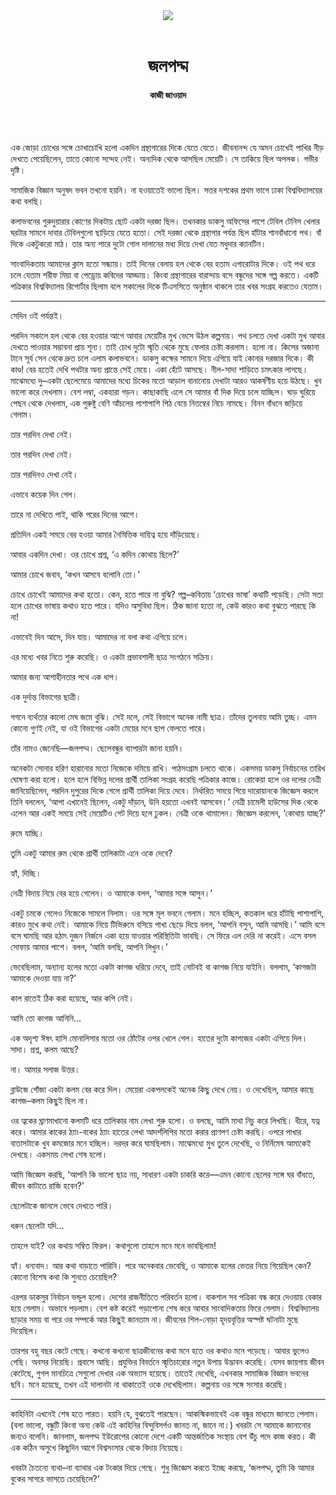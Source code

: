 <div align=center>
<img src=https://images.prothomalo.com/prothomalo-bangla%2F2022-08%2F2fd3b077-cefb-4326-8a95-1402aa8c1788%2FUntitled_8k.png?rect=0%2C0%2C387%2C203&w=1200&ar=40%3A21&auto=format%2Ccompress&ogImage=true&mode=crop&overlay=&overlay_position=bottom&overlay_width_pct=1 />
<br><br>
<h1>জলপদ্ম</h1>
<h4>কাজী জাওয়াদ</h4>
<br><br>
</div>

এক জোড়া চোখের সঙ্গে চোখাচোখি হলো একদিন গ্রন্থাগারের দিকে যেতে যেতে। জীবনানন্দ যে অমন চোখেই পাখির নীড় দেখতে পেয়েছিলেন, তাতে কোনো সন্দেহ নেই। অন্যদিক থেকে আসছিল মেয়েটি। সে তাকিয়ে ছিল অপলক। গভীর দৃষ্টি।

সামাজিক বিজ্ঞান অনুষদ ভবন তখনো হয়নি। না হওয়াতেই ভালো ছিল। সত্তর দশকের প্রথম ভাগে ঢাকা বিশ্ববিদ্যালয়ের কথা বলছি।

কলাভবনের গুরুদুয়ারার কোণের দিকটায় ছোট একটা দরজা ছিল। তখনকার ডাকসু অফিসের পাশে টেবিল টেনিস খেলার ঘরটার সামনে দাবার টেবিলগুলো ছাড়িয়ে যেতে হতো। সেই দরজা থেকে গ্রন্থাগার পর্যন্ত ছিল হাঁটার শানবাঁধানো পথ। বাঁ দিকে একটুকরো মাঠ। তার অন্য পারে দুটো গোল দালানের মধ্য দিয়ে দেখা যেত মধুদার ক্যানটিন।

সাংবাদিকতায় আমাদের ক্লাস হতো সন্ধ্যায়। তাই দিনের বেলায় হল থেকে বের হতাম এগারোটার দিকে। ওই পথ ধরে চলে যেতাম শরীফ মিয়া বা পেড্রোয় কবিদের আড্ডায়। কিংবা গ্রন্থাগারের বারান্দায় বসে বন্ধুদের সঙ্গে গল্প করতে। একটি পত্রিকার বিশ্ববিদ্যালয় রিপোর্টার ছিলাম বলে সকালের দিকে টিএসসিতে অনুষ্ঠান থাকলে তার খবর সংগ্রহ করতেও যেতাম।

---

সেদিন ওই পর্যন্তই।

পরদিন সকালে হল থেকে বের হওয়ার আগে আবার মেয়েটির মুখ ভেসে উঠল কল্পনায়। পথ চলতে দেখা একটা মুখ আবার দেখতে পাওয়ার সম্ভাবনা প্রায় শূন্য। তাই চোখ দুটো স্মৃতি থেকে মুছে ফেলার চেষ্টা করলাম। হলো না। কিসের অজানা টানে সূর্য সেন থেকে দ্রুত চলে এলাম কলাভবনে। ডাকসু কক্ষের সামনে দিয়ে এগিয়ে যাই কোনার দরজার দিকে। কী কাণ্ড! বের হতেই দেখি পথটার অন্য প্রান্তে সেই মেয়ে। একা হেঁটে আসছে। নীল-সাদা শাড়িতে চমৎকার লাগছে। মাঝেমধ্যে দু–একটা ছেলেমেয়ে আমাদের মধ্যে চিকের মতো আড়াল বানানোয় দেখাটা আরও আকর্ষণীয় হয়ে উঠছে। খুব ভালো করে দেখলাম। বেশ লম্বা, একহারা গড়ন। কাছাকাছি এলে সে আমার বাঁ দিক দিয়ে চলে যাচ্ছিল। ঘাড় ঘুরিয়ে পেছন থেকে দেখলাম, এক পুরুষ্টু বেণি আঁচলের পাশাপাশি পিঠ বেয়ে নিতম্বের নিচে নামছে। বিনন বাঁধনে জড়িয়ে গেলাম।

তার পরদিন দেখা নেই।

তার পরদিন দেখা নেই।

তার পরদিনও দেখা নেই।

এভাবে কয়েক দিন গেল।

তারে না দেখিতে পাই, থাকি পরের দিনের আশে।

প্রতিদিন একই সময়ে বের হওয়া আমার নৈমিত্তিক দায়িত্ব হয়ে দাঁড়িয়েছে।

আবার একদিন দেখা। ওর চোখে প্রশ্ন, ‘এ কদিন কোথায় ছিলে?’

আমার চোখে জবাব, ‘কখন আসবে বলোনি তো।’

চোখে চোখেই আমাদের কথা হতো। কেন, হতে পারে না বুঝি? গল্প–কবিতায় ‘চোখের ভাষা’ কথাটি পড়েছি। সেটা সত্য হলে চোখের ভাষায় কথাও হতে পারে। যদিও অসুবিধা ছিল। ঠিক জানা হতো না, কেউ কারও কথা বুঝতে পারছে কি না!

এভাবেই দিন আসে, দিন যায়। আমাদের না বলা কথা এগিয়ে চলে।

এর মধ্যে খবর নিতে শুরু করেছি। ও একটা প্রভাবশালী ছাত্র সংগঠনে সক্রিয়।

আমার জন্য আশাহীনতার পথে এক ধাপ।

এক দুর্দান্ত বিভাগের ছাত্রী।

গগনে ব্যর্থতার কালো মেঘ জমে বুঝি। সেই দলে, সেই বিভাগে অনেক নামী ছাত্র। তাঁদের তুলনায় আমি তুচ্ছ। এমন কোনো গুণই নেই, যা ওই বিভাগের একটা মেয়ের মনে ছাপ ফেলতে পারে।

তাঁর নামও জেনেছি—জলপদ্ম। ছেলেবন্ধুর ব্যাপারটা জানা হয়নি।

অনেকটা সোনার হরিণ হারানোর মতো নিজেকে দমিয়ে রাখি। পাঠসংগ্রাম চলতে থাকে। একসময় ডাকসু নির্বাচনের তারিখ ঘোষণা করা হলো। হলে হলে বিভিন্ন দলের প্রার্থী তালিকা সংগ্রহ করেছি পত্রিকার কাজে। রোকেয়া হলে ওর দলের নেত্রী জানিয়েছিলেন, পরদিন দুপুরের দিকে গেলে প্রার্থী তালিকা দিয়ে দেবে। নির্ধারিত সময়ে গিয়ে দারোয়ানকে জিজ্ঞেস করলে তিনি বললেন, ‘আপা এখানেই ছিলেন, একটু দাঁড়ান, উনি হয়তো এখনই আসবেন।’ নেত্রী চামেলী হাউসের দিক থেকে এলেন আর একই সময়ে সেই মেয়েটিও গেট দিয়ে হলে ঢুকল। নেত্রী ওকে থামালেন। জিজ্ঞেস করলেন, ‘কোথায় যাচ্ছ?’

রুমে যাচ্ছি।

তুমি একটু আমার রুম থেকে প্রার্থী তালিকাটা এনে ওকে দেবে?

হ্যাঁ, দিচ্ছি।

নেত্রী বিদায় নিয়ে বের হয়ে গেলেন। ও আমাকে বলল, ‘আমার সঙ্গে আসুন।’

একটু চমকে গেলেও নিজেকে সামলে নিলাম। ওর সঙ্গে মূল ভবনে গেলাম। মনে হচ্ছিল, কতকাল ধরে হাঁটছি পাশাপাশি, কারও মুখে কথা নেই। আমাকে নিয়ে টিভিরুমে বসিয়ে পাখা ছেড়ে দিয়ে বলল, ‘আপনি বসুন, আমি আসছি।’ আমি বসে বসে ঘামছি আর হঠাৎ দুজন নির্জনে একা হয়ে যাওয়ার পরিস্থিতিটা ভাবছি। সে ফিরে এল দেরি না করেই। এসে বসল সোফায় আমার পাশে। বলল, ‘আমি বলছি, আপনি লিখুন।’

ভেবেছিলাম, অন্যান্য হলের মতো একটা কাগজ ধরিয়ে দেবে, তাই নোটবই বা কাগজ নিয়ে যাইনি। বললাম, ‘কাগজটা আমাকে দেওয়া যায় না?’

কাল রাতেই ঠিক করা হয়েছে, আর কপি নেই।

আমি তো কাগজ আনিনি...

এক অদৃশ্য ঈষৎ হাসি মোনালিসার মতো ওর ঠোঁটের ওপর খেলে গেল। হাতের দুটো কাগজের একটা এগিয়ে দিল। সাদা। প্রশ্ন, কলম আছে?

না। আমার সলাজ উত্তর।

ব্লাউজে গোঁজা একটা কলম বের করে দিল। মেয়েরা একপলকেই অনেক কিছু দেখে নেয়। ও দেখেছিল, আমার কাছে কাগজ–কলম কিছু্ই ছিল না।

ওর ত্বকের ঘ্রাণমাখানো কলমটি ধরে তালিকার নাম লেখা শুরু হলো। ও বলছে, আমি মাথা নিচু করে লিখছি। ধীরে, যত্ন করে। আমার কাকের ঠ্যাং-বকের ঠ্যাং হাতের লেখা আদর্শলিপির মতো করার প্রাণপণ চেষ্টা করছি। ওপরে পাখার বাতাসটাকে খুব কমজোর মনে হচ্ছিল। দরদর করে ঘামছিলাম। মাঝেমধ্যে মুখ তুলে দেখেছি, ও নির্নিমেষ আমাকেই দেখছে। একসময় লেখা শেষ হলো।

আমি জিজ্ঞেস করছি, ‘আপনি কি ভালো ছাত্র নয়, সাধারণ একটা চাকরি করে—এমন কোনো ছেলের সঙ্গে ঘর বাঁধতে, জীবন কাটাতে রাজি হবেন?’

ছেলেটাকে জানলে ভেবে দেখতে পারি।

ধরুন ছেলেটা যদি...

তাহলে যাই? ওর কথায় সম্বিত ফিরল। কথাগুলো তাহলে মনে মনে ভাবছিলাম!

হ্যাঁ। ধন্যবাদ। আর কথা বাড়াতে পারিনি। পরে অনেকবার ভেবেছি, ও আমাকে হলের ভেতর নিয়ে গিয়েছিল কেন? কোনো বিশেষ কথা কি শুনতে চেয়েছিল?

এরপর ডাকসুর নির্বাচন ভন্ডুল হলো। দেশের রাজনীতিতে পরিবর্তন হলো। বাকশাল সব পত্রিকা বন্ধ করে দেওয়ায় বেকার হয়ে গেলাম। অভাবে পড়লাম। বেশ কষ্ট করেই পড়াশোনা শেষ করে আবার সাংবাদিকতায় ফিরে গেলাম। বিশ্ববিদ্যালয় ছাড়ার সময় বা পরে ওর সম্পর্কে আর কিছু্ই জানতাম না। জীবনের শিল-নোড়া হৃদয়বৃত্তির অস্পষ্ট ঘটনাটা মুছে দিয়েছিল।

তারপর বহু বছর কেটে গেছে। কখনো কখনো ছাত্রজীবনের কথা মনে হতে ওর কথাও মনে পড়েছে। আবার ভুলেও গেছি। অবসর নিয়েছি। প্রবাসে আছি। প্রযুক্তির বিবর্তনে স্মৃতিচারোর নতুন উপায় উদ্ভাবন করেছি। যেসব জায়গায় জীবন কেটেছে, গুগল মানচিত্রে সেগুলো দেখার এক অভ্যাস হয়েছে। তাতেই দেখেছি, এখনকার সামাজিক বিজ্ঞান ভবনের ছবি। মনে হয়েছে, তখন এই দালানটা না থাকাতেই ওকে দেখেছিলাম। কল্পনায় ওর সঙ্গে সংসার করেছি।

---

কাহিনিটা এখনেই শেষ হতে পারত। হয়নি যে, বুঝতেই পারছেন। আকস্মিকভাবেই এক বন্ধুর মাধ্যমে জানতে পেলাম। (বলা ভালো, বন্ধুটি কিংবা অন্য কেউ এই কাহিনির বিন্দুবিসর্গও জানত না, জানে না।) খবরটা সে আমাকে জানানোর জন্যও বলেনি। জানলাম, জলপদ্ম ইউরোপের কোনো দেশে একটি আন্তর্জাতিক সংস্থায় বেশ উঁচু পদে কাজ করত। কী এক কঠিন অসুখে কিছুদিন আগে বিশ্বসংসার থেকে বিদায় নিয়েছে।

খবরটা চৈতন্যে ব্যথা–না ব্যাথার এক টংকার দিয়ে গেছে। শুধু জিজ্ঞেস করতে ইচ্ছে করছে, ‘জলপদ্ম, তুমি কি আমার বুকের সাগরে ভাসতে চেয়েছিলে?’
